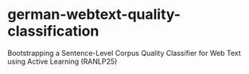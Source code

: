 # german-webtext-quality-classification
Bootstrapping a Sentence-Level Corpus Quality Classifier for Web Text using Active Learning (RANLP25)
